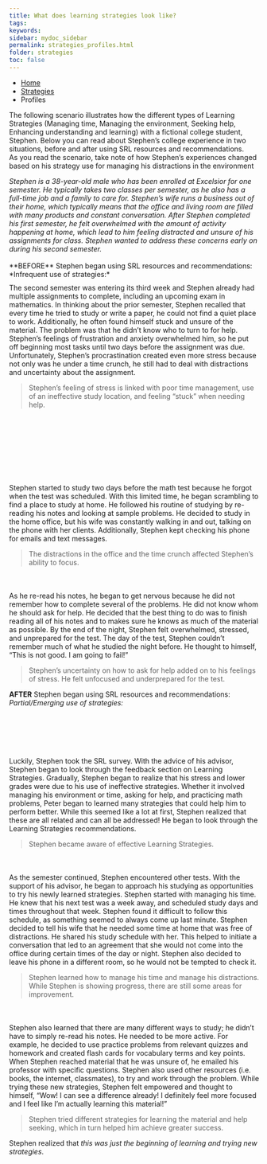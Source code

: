 ```yaml
---
title: What does learning strategies look like?
tags: 
keywords: 
sidebar: mydoc_sidebar
permalink: strategies_profiles.html
folder: strategies
toc: false
---
```


<style>
.question {
	font-size:135%; 
	color:#660066; 
	font-style: italic;}
</style>

<ul class="breadcrumb">
    <li><a href="index.html">Home</a></li>
    <li><a href="strategies.html">Strategies</a></li>
    <li class="active">Profiles</li>
</ul>

The following scenario illustrates how the different types of Learning Strategies (Managing time, Managing the environment, Seeking help, Enhancing understanding and learning) with a fictional college student, Stephen. Below you can read about Stephen’s college experience in two situations, before and after using SRL resources and recommendations.
<br>
As you read the scenario, take note of how Stephen’s experiences changed based on his strategy use for managing his distractions in the environment
<br>
<div markdown="span" class="alert alert-info" role="alert"><i class="fa fa-info-circle">
Stephen is a 38-year-old male who has been enrolled at Excelsior for one semester. He typically takes two classes per semester, as he also has a full-time job and a family to care for. Stephen’s wife runs a business out of their home, which typically means that the office and living room are filled with many products and constant conversation. After Stephen completed his first semester, he felt overwhelmed with the amount of activity happening at home, which lead to him feeling distracted and unsure of his assignments for class. Stephen wanted to address these concerns early on during his second semester.</i>
</div>

<br>
**BEFORE** Stephen began using SRL resources and recommendations:
<br>
*Infrequent use of strategies:*
<br>
<div class="col-md-6" style="margin-top: 10px"> <!-- Adjust the margin-top until the text displays where you want -->
The second semester was entering its third week and Stephen already had multiple assignments to complete, including an upcoming exam in mathematics. In thinking about the prior semester, Stephen recalled that every time he tried to study or write a paper, he could not find a quiet place to work. Additionally, he often found himself stuck and unsure of the material. The problem was that he didn’t know who to turn to for help. Stephen’s feelings of frustration and anxiety overwhelmed him, so he put off beginning most tasks until two days before the assignment was due. Unfortunately, Stephen’s procrastination created even more stress because not only was he under a time crunch, he still had to deal with distractions and uncertainty about the assignment.
</div><div class="col-md-6"><blockquote class="oval-thought">
Stephen’s feeling of stress is linked with poor time management, use of an ineffective study location, and feeling “stuck” when needing help.
</blockquote></div>
<div class="col-md-6" style="margin-top: 150px"> <!-- Adjust the margin-top until the text displays where you want -->
Stephen started to study two days before the math test because he forgot when the test was scheduled. With this limited time, he began scrambling to find a place to study at home. He followed his routine of studying by re-reading his notes and looking at sample problems. He decided to study in the home office, but his wife was constantly walking in and out, talking on the phone with her clients. Additionally, Stephen kept checking his phone for emails and text messages.
</div><div class="col-md-6"><blockquote class="oval-thought">
The distractions in the office and the time crunch affected Stephen’s ability to focus.
</blockquote></div>
<div class="col-md-6" style="margin-top: 50px"> <!-- Adjust the margin-top until the text displays where you want -->
As he re-read his notes, he began to get nervous because he did not remember how to complete several of the problems. He did not know whom he should ask for help. He decided that the best thing to do was to finish reading all of his notes and to makes sure he knows as much of the material as possible.  By the end of the night, Stephen felt overwhelmed, stressed, and unprepared for the test. The day of the test, Stephen couldn’t remember much of what he studied the night before. He thought to himself, “This is not good. I am going to fail!”
</div><div class="col-md-6"><blockquote class="oval-thought">
Stephen’s uncertainty on how to ask for help added on to his feelings of stress. He felt unfocused and underprepared for the test.
</blockquote></div>


 **AFTER** Stephen began using SRL resources and recommendations:
*Partial/Emerging use of strategies:*
<div class="col-md-6" style="margin-top: 100px"> <!-- Adjust the margin-top until the text displays where you want -->
Luckily, Stephen took the SRL survey. With the advice of his advisor, Stephen began to look through the feedback section on Learning Strategies. Gradually, Stephen began to realize that his stress and lower grades were due to his use of ineffective strategies. Whether it involved managing his environment or time, asking for help, and practicing math problems, Peter began to learned many strategies that could help him to perform better. While this seemed like a lot at first, Stephen realized that these are all related and can all be addressed! He began to look through the Learning Strategies recommendations.
</div><div class="col-md-6"><blockquote class="oval-thought">
Stephen became aware of effective Learning Strategies.
</blockquote></div>
<div class="col-md-6" style="margin-top: 50px"> <!-- Adjust the margin-top until the text displays where you want -->
As the semester continued, Stephen encountered other tests. With the support of his advisor, he began to approach his studying as opportunities to try his newly learned strategies. Stephen started with managing his time. He knew that his next test was a week away, and scheduled study days and times throughout that week. Stephen found it difficult to follow this schedule, as something seemed to always come up last minute. Stephen decided to tell his wife that he needed some time at home that was free of distractions. He shared his study schedule with her. This helped to initiate a conversation that led to an agreement that she would not come into the office during certain times of the day or night. Stephen also decided to leave his phone in a different room, so he would not be tempted to check it.
</div><div class="col-md-6"><blockquote class="oval-thought">
Stephen learned how to manage his time and manage his distractions. While Stephen is showing progress, there are still some areas for improvement.  
</blockquote></div>
<div class="col-md-6" style="margin-top: 50px"> <!-- Adjust the margin-top until the text displays where you want -->
Stephen also learned that there are many different ways to study; he didn’t have to simply re-read his notes. He needed to be more active. For example, he decided to use practice problems from relevant quizzes and homework and created flash cards for vocabulary terms and key points. When Stephen reached material that he was unsure of, he emailed his professor with specific questions. Stephen also used other resources (i.e. books, the internet, classmates), to try and work through the problem. While trying these new strategies, Stephen felt empowered and thought to himself, “Wow! I can see a difference already! I definitely feel more focused and I feel like I’m actually learning this material!”
</div><div class="col-md-6"><blockquote class="oval-thought">
Stephen tried different strategies for learning the material and help seeking, which in turn helped him achieve greater success.
</blockquote></div>

Stephen realized that *this was just the beginning of learning and trying new strategies*.

<br>




